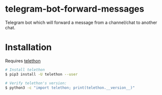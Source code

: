 # telegram-bot-forward-messages
Telegram bot which will forward a message from a channel/chat to another chat.


# Installation

Requires [telethon](https://github.com/LonamiWebs/Telethon)

```sh
# Install telethon
$ pip3 install -U telethon --user

# Verify telethon's version:
$ python3 -c "import telethon; print(telethon.__version__)"
```